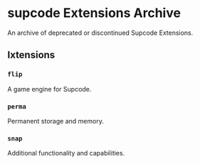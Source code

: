 # supcode Extensions Archive

An archive of deprecated or discontinued Supcode Extensions.

## Ixtensions

### `flip`

A game engine for Supcode.

### `perma`

Permanent storage and memory.

### `snap`

Additional functionality and capabilities.

